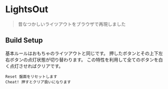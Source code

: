 # LightsOut

> 昔なつかしいライツアウトをブラウザで再現しました

## Build Setup

基本ルールはおもちゃのライツアウトと同じです。
押したボタンとその上下左右ボタンの点灯状態が切り替わります。
この特性を利用して全てのボタンを白く点灯させればクリアです。

```
Reset 盤面をリセットします
Cheat! 押すとクリア扱いになります
```
